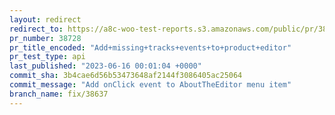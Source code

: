 ```yaml
---
layout: redirect
redirect_to: https://a8c-woo-test-reports.s3.amazonaws.com/public/pr/38728/api/index.html
pr_number: 38728
pr_title_encoded: "Add+missing+tracks+events+to+product+editor"
pr_test_type: api
last_published: "2023-06-16 00:01:04 +0000"
commit_sha: 3b4cae6d56b53473648af2144f3086405ac25064
commit_message: "Add onClick event to AboutTheEditor menu item"
branch_name: fix/38637
---
```

